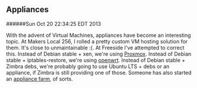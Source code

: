 Appliances
----------
######Sun Oct 20 22:34:25 EDT 2013

With the advent of Virtual Machines, appliances have become an interesting topic. At Makers Local 256, I rolled a pretty custom VM hosting solution for them. It's close to unmaintainable :(. At Freeside I've attempted to correct this. Instead of Debian stable + xen, we're using [Proxmox](http://www.proxmox.com/proxmox-ve). Instead of Debian stable + iptables-restore, we're using [openwrt](http://downloads.openwrt.org/attitude_adjustment/12.09/x86/kvm_guest/). Instead of Debian stable + Zimbra debs, we're probably going to use Ubuntu LTS + debs or an appliance, if Zimbra is still providing one of those. Someone has also started an [appliance farm](http://www.turnkeylinux.org/), of sorts.
